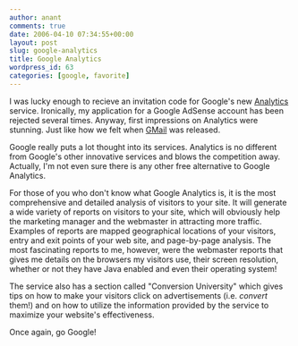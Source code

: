 ```yaml
---
author: anant
comments: true
date: 2006-04-10 07:34:55+00:00
layout: post
slug: google-analytics
title: Google Analytics
wordpress_id: 63
categories: [google, favorite]
---
```


I was lucky enough to recieve an invitation code for Google's new
[Analytics](http://www.google.com/analytics/home) service. Ironically, my
application for a Google AdSense account has been rejected several times.
Anyway, first impressions on Analytics were stunning. Just like how we felt
when [GMail](http://www.gmail.com/) was released.

Google really puts a lot thought into its services. Analytics is no different
from Google's other innovative services and blows the competition away.
Actually, I'm not even sure there is any other free alternative to Google
Analytics.

For those of you who don't know what Google Analytics is, it is the most
comprehensive and detailed analysis of visitors to your site. It will
generate a wide variety of reports on visitors to your site, which will
obviously help the marketing manager and the webmaster in attracting more
traffic. Examples of reports are mapped geographical locations of your
visitors, entry and exit points of your web site, and page-by-page analysis.
The most fascinating reports to me, however, were the webmaster reports that
gives me details on the browsers my visitors use, their screen resolution,
whether or not they have Java enabled and even their operating system!

The service also has a section called "Conversion University" which gives
tips on how to make your visitors click on advertisements (i.e. _convert_
them!) and on how to utilize the information provided by the service to
maximize your website's effectiveness.

Once again, go Google!
